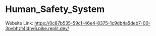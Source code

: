 # Human_Safety_System
Website Link: https://0c87b535-59c1-46e4-8375-1c9db4a5deb7-00-3pvbhz14ldhv6.pike.replit.dev/
